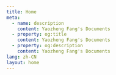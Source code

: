 ```yaml
---
title: Home
meta:
  - name: description
    content: Yaozheng Fang's Documents
  - property: og:title
    content: Yaozheng Fang's Documents
  - property: og:description
    content: Yaozheng Fang's Documents
lang: zh-CN
layout: home
---
```


<HomePage/>
